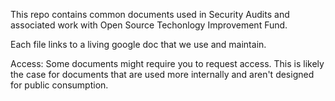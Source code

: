 This repo contains common documents used in Security Audits and associated work with Open Source Techonlogy Improvement Fund. 

Each file links to a living google doc that we use and maintain. 

Access: Some documents might require you to request access. This is likely the case for documents that are used more internally and aren't designed for public consumption. 
